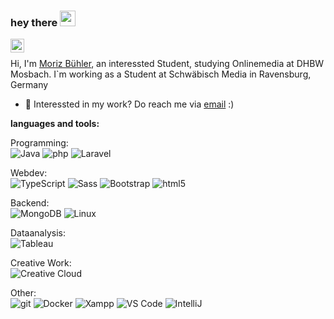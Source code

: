 ### hey there <img src="https://media.giphy.com/media/hvRJCLFzcasrR4ia7z/giphy.gif" width="25px">
<a href="https://de.linkedin.com/in/moriz-b%C3%BChler-a77129199">
  <img align="left" alt="Abhishek's LinkedIN" width="22px" src="https://raw.githubusercontent.com/peterthehan/peterthehan/master/assets/linkedin.svg" />
</a>

<br />

Hi, I'm [Moriz Bühler](https://moriz-buehler.de/), an interessted Student, studying Onlinemedia at DHBW Mosbach. I`m working as a Student at Schwäbisch Media in Ravensburg, Germany

  
- 💼 Interessted in my work? Do reach me via [email](mailto:buehlermoriz@gmail.com) :)

**languages and tools:**  

Programming:<br>
<img alt="Java" src="https://img.shields.io/badge/-Java-007396?style=flat-square&logo=java&logoColor=white" />   <img alt="php" src="https://img.shields.io/badge/-php-777BB4?style=flat-square&logo=php&logoColor=white" />   <img alt="Laravel" src="https://img.shields.io/badge/-Laravel-FF2D20?style=flat-square&logo=laravel&logoColor=white" />
 
Webdev:<br>
 <img alt="TypeScript" src="https://img.shields.io/badge/-TypeScript-007ACC?style=flat-square&logo=typescript&logoColor=white" />   <img alt="Sass" src="https://img.shields.io/badge/-Sass-CC6699?style=flat-square&logo=sass&logoColor=white" />   <img alt="Bootstrap" src="https://img.shields.io/badge/-Bootstrap-7952B3?style=flat-square&logo=Bootstrap&logoColor=white" />   <img alt="html5" src="https://img.shields.io/badge/-HTML5-E34F26?style=flat-square&logo=html5&logoColor=white" />
  
 Backend:<br>
 <img alt="MongoDB" src="https://img.shields.io/badge/-MongoDB-13aa52?style=flat-square&logo=mongodb&logoColor=white" />   <img alt="Linux" src="https://img.shields.io/badge/-Linux-FCC624?style=flat-square&logo=Linux&logoColor=white" />
 
 Dataanalysis: <br>
<img alt="Tableau" src="https://img.shields.io/badge/-Tableau-E97627?style=flat-square&logo=Tableau&logoColor=white" />
  
Creative Work: <br>
<img alt="Creative Cloud" src="https://img.shields.io/badge/-AdobeCreativeCloud-DA1F26?style=flat-square&logo=AdobeCreativeCloud&logoColor=white" />

 Other:<br>
 <img alt="git" src="https://img.shields.io/badge/-Git-F05032?style=flat-square&logo=git&logoColor=white" />   <img alt="Docker" src="https://img.shields.io/badge/-Docker-46a2f1?style=flat-square&logo=docker&logoColor=white" />   <img alt="Xampp" src="https://img.shields.io/badge/-XAMPP-FB7A24?style=flat-square&logo=xampp&logoColor=white" />   <img alt="VS Code" src="https://img.shields.io/badge/-VScode-007ACC?style=flat-square&logo=VisualStudioCode&logoColor=white" />   <img alt="IntelliJ" src="https://img.shields.io/badge/-IntelliJIdea-000000?style=flat-square&logo=IntelliJIdea&logoColor=white" />

